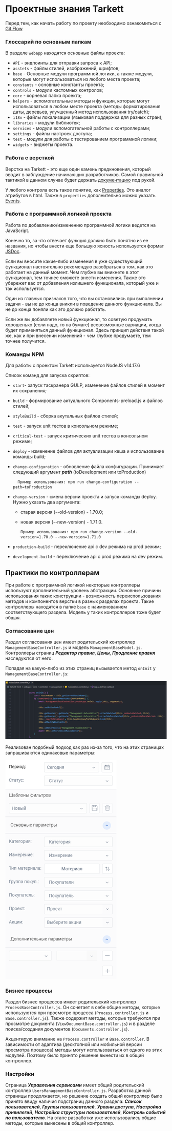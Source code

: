 # Проектные знания Tarkett

Перед тем, как начать работу по проекту необходимо ознакомиться с [Git Flow](https://dev.pyrobyte.ru/git/pyrobyte-knowledge-base/-/wikis/home/common/git-flow).

### Глоссарий по основным папкам

В разделе `webapp` находятся основные файлы проекта:

- `API` - эндпоинты для отправки запроса к API;
- `asstets` - файлы стилей, изображений, шрифтов;
- `base` - Основные модули программной логики, а также модули, которые могут использоваться из любого места проекта;
- `constants` - основные константы проекта;
- `controls` - модули кастомных контролов;
- `core` - корневая папка проекта;
- `helpers` - вспомогательные методы и функции, которые могут использоваться в любом месте проекта (методы форматирования даты, деревьев, улучшенный метод использования try/catch);
- `i18n` - файлы локализации (языковая поддержка для разных стран);
- `libraries` - модули библиотек;
- `services` - модули вспомогательной работы с контроллерами;
- `settings` - файлы настроек доступа;
- `test` - модули для работы с тестированием программной логики;
- `widgets` - виджеты проекта.

### Работа с версткой

Верстка на Tarkett - это еще один камень предкновения, который вводит в заблуждение начинающих разработчиков. Самой правильной тактикой в данном случае будет держать [документацию](https://sapui5.hana.ondemand.com/#/api) под рукой.

У любого контрола есть такое понятие, как [Properties](https://sapui5.hana.ondemand.com/#/api/sap.m.Button%23controlProperties). Это аналог атрибутов в html. Также в `properties` дополнительно можно указать [Events](https://sapui5.hana.ondemand.com/#/api/sap.m.Button%23events/Summary).

### Работа с программной логикой проекта

Работа по добавлению/изменению программной логики ведется на JavaScript.

Конечно то, за что отвечает функция должно быть понятно из ее названия, но чтобы внести еще большую ясность используется формат [JSDoc](https://jsdoc.app/tags-example.html).

Если вы вносите какие-либо изменения в уже существующий функционал настоятельно рекомендую разобраться в том, как это работает на данный момент. Чем глубже вы вникнете в этот функционал, тем точнее сможете внести изменения. Также это убережет вас от добавления излишнего функционала, который уже и так используется.

Один из главных признаков того, что вы остановились при выполнении задачи - вы не до конца вникли в поведение данного функционала. Вы не до конца поняли как это должно работать.

Если же вы добавляете новый функционал, то советую продумать хорошенько (если надо, то на бумаге) всевозможные вариации, когда будет применяться данный функционал. Здесь принцип действия такой же, как и при внесении изменений - чем глубже продумаете, тем точнее получится.

### Команды NPM

Для работы с проектом Tarkett используется NodeJS v14.17.6

Список команд для запуска скриптов:

- `start`- запуск таскранера GULP, изменение файлов стилей в момент их сохранения;
- `build` - формирование актуального Components-preload.js и файлов стилей;
- `styleBuild` - сборка акутальных файлов стилей;
- `test` - запуск unit тестов в консольном режиме;
- `critical-test` - запуск критических unit тестов в консольном режиме;
- `deploy` - изменение файлов для актуализации кеша и использование команды build;
- `change-configuration` - обновление файла конфигурации. Принимает следующий аргумент **_path_** (toDevelopment или toProduction)

        Пример использования: npm run change-configuration --path=toProduction

- `change-version` - смена версии проекта и запуск команды deploy. Нужно указать два аргумента:

  - старая версия (--old-version) - 1.70.0;
  - новая версия (--new-version) - 1.71.0.

        Пример использования: npm run change-version --old-version=1.70.0 --new-version=1.71.0

- `production-build` - переключение api с dev режима на prod режим;
- `development-build` - переключение api с prod режима на dev режим.

## Практики по контроллерам

При работе с программной логикой некоторые контроллеры используют дополнительный уровень абстракции. Основные причины использования таких конструкции - возможность переиспользования методов и компонентов верстки в разных разделах проекта. Такие контроллеры находятся в папке `base` с наименованием соответствующего раздела. Модель у таких контроллеров тоже будет общая.

### Согласование цен

Раздел согласования цен имеет родительский контроллер `ManagementBaseController.js` и модель `ManagementBaseModel.js`. Контроллеры страниц **_Редактор правил_**, **_Цены_**, **_Продление правил_** наследуются от него.

Попадая на какую-либо из этих страниц вызывается метод `onInit` у `ManagementBaseController.js`:

![Вызов метода onInit у родительского контроллера](image.png)

Реализован подобный подход как раз из-за того, что на этих страницах запрашиваются одинаковые параметры:

![Параметры запрашиваемые при первом посещении редактора правил](image-1.png)

### Бизнес процессы

Раздел бизнес процессов имеет родительский контроллер `ProcessBaseController.js`. Он сочетает в себе общие методы, которые используются при просмотре процесса (`Process.controller.js` и `Base.controller.js`). Также содержит методы, которые требуются при просмотре документа (`ViewDocumentBase.controller.js`) и в разделе поиска/создания документов (`Documents.controller.js`).

Акцентирую внимание на `Process.controller` и `Base.controller`. В зависимости от адаптива (десктопной или мобильной версии просмотра процесса) методы могут использоваться от одного из этих модулей. Поэтому было принято решение вынести их в общий контроллер.

### Настройки

Страница **_Управления сервисами_** имеет общий родительский контроллер `UsersManagementBaseController.js`. Разработка данной страницы продолжается, но решение создать общий контроллер было принято ввиду наличия подстраниц данного раздела: **_Список пользователей_**, **_Группы пользователей_**, **_Уровни доступа_**, **_Настройка привилегий_**, **_Настройка структуры пользователей_**, **_Контроль событий по пользователю_**. На этапе разработки уже использовались общие методы, которые вынесены в общий контроллер.
